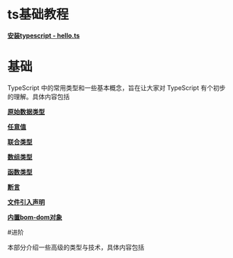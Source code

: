 # ts基础教程

**[安装typescript - hello.ts](https://github.com/fengjinqi/study/tree/main/%E5%89%8D%E7%AB%AF/TypeScript/hello "第一节：安装typescript - hello.ts")**

# 基础

 TypeScript 中的常用类型和一些基本概念，旨在让大家对 TypeScript 有个初步的理解。具体内容包括
 
**[原始数据类型](https://github.com/fengjinqi/study/tree/main/%E5%89%8D%E7%AB%AF/TypeScript/%E5%9F%BA%E7%A1%80#%E5%8E%9F%E5%A7%8B%E6%95%B0%E6%8D%AE%E7%B1%BB%E5%9E%8B "原始数据类型")**

**[任意值](https://github.com/fengjinqi/study/tree/main/%E5%89%8D%E7%AB%AF/TypeScript/%E5%9F%BA%E7%A1%80#%E4%BB%BB%E6%84%8F%E5%80%BC "任意值")**

**[联合类型](https://github.com/fengjinqi/study/tree/main/%E5%89%8D%E7%AB%AF/TypeScript/%E5%9F%BA%E7%A1%80#%E8%81%94%E5%90%88%E7%B1%BB%E5%9E%8B "联合类型")**

**[数组类型](https://github.com/fengjinqi/study/tree/main/%E5%89%8D%E7%AB%AF/TypeScript/%E5%9F%BA%E7%A1%80#%E6%95%B0%E7%BB%84 "数组类型")**

**[函数类型](https://github.com/fengjinqi/study/tree/main/%E5%89%8D%E7%AB%AF/TypeScript/%E5%9F%BA%E7%A1%80#%E5%87%BD%E6%95%B0%E7%9A%84%E7%B1%BB%E5%9E%8B "函数类型")**

**[断言](https://github.com/fengjinqi/study/tree/main/%E5%89%8D%E7%AB%AF/TypeScript/%E5%9F%BA%E7%A1%80#%E6%96%AD%E8%A8%80 "断言")**

**[文件引入声明](https://github.com/fengjinqi/study/tree/main/%E5%89%8D%E7%AB%AF/TypeScript/%E5%9F%BA%E7%A1%80#%E5%BC%95%E5%85%A5%E6%96%87%E4%BB%B6 "文件引入声明")**

**[内置bom-dom对象](https://github.com/fengjinqi/study/tree/main/%E5%89%8D%E7%AB%AF/TypeScript/%E5%9F%BA%E7%A1%80#dom-%E5%92%8C-bom-%E7%9A%84%E5%86%85%E7%BD%AE%E5%AF%B9%E8%B1%A1 "内置bom-dom对象")**


#进阶

本部分介绍一些高级的类型与技术，具体内容包括
